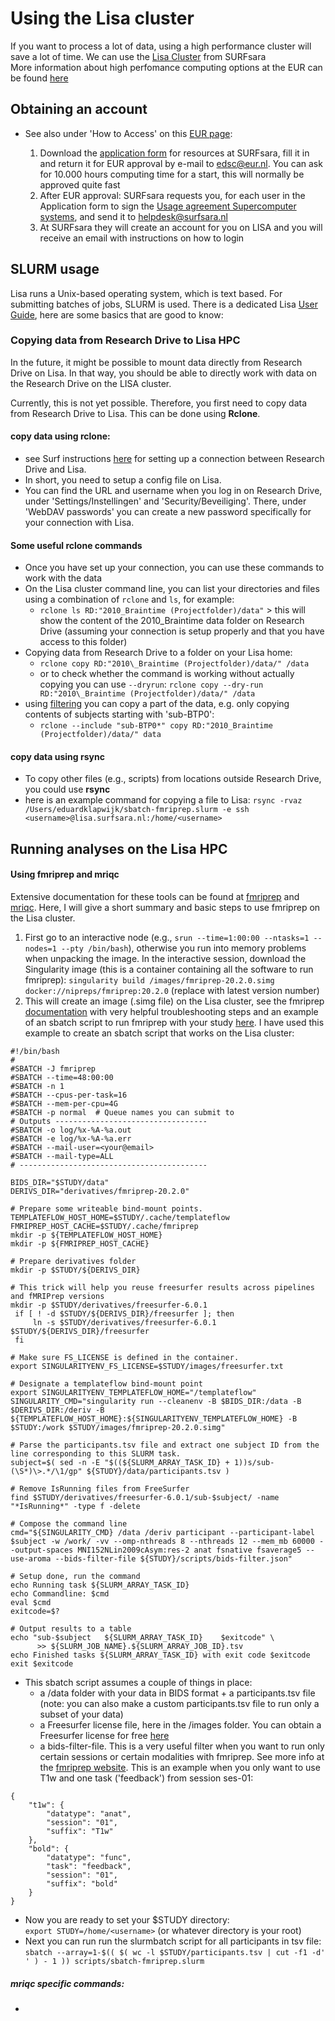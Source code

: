 # Using the Lisa cluster

If you want to process a lot of data, using a high performance cluster will save a lot of time. We can use the [Lisa Cluster](https://userinfo.surfsara.nl/systems/lisa) from SURFsara  
More information about high perfomance computing options at the EUR can be found [here](https://www.eur.nl/en/library/node/20736)

## Obtaining an account

- See also under 'How to Access' on this [EUR page](https://www.eur.nl/en/library/node/20736):
	
    1. Download the [application form](https://userinfo.surfsara.nl/sites/default/files/2015-11-11-Lisa-Application-form-EUR.doc) for resources at SURFsara, fill it in and return it for EUR approval by e-mail to [edsc@eur.nl](mailto:edsc@eur.nl?SUBJECT=High%20Performance%20Computing). You can ask for 10.000 hours computing time for a start, this will normally be approved quite fast 
    2. After EUR approval: SURFsara requests you, for each user in the Application form to sign the [Usage agreement Supercomputer systems](https://userinfo.surfsara.nl/sites/default/files/2013-01-25_HPC-System-Usage-Agreement-SURFsara.doc), and send it to [helpdesk@surfsara.nl](mailto:helpdesk@surfsara.nl)
    3. At SURFsara they will create an account for you on LISA and you will receive an email with instructions on how to login

## SLURM usage

Lisa runs a Unix-based operating system, which is text based. For submitting batches of jobs, SLURM is used.
There is a dedicated Lisa [User Guide](https://userinfo.surfsara.nl/systems/lisa/user-guide), here are some basics that are good to know:


### Copying data from Research Drive to Lisa HPC

In the future, it might be possible to mount data directly from Research Drive on Lisa. In that way, you should be able to directly work with data on the Research Drive on the LISA cluster.

Currently, this is not yet possible. Therefore, you first need to copy data from Research Drive to Lisa. This can be done using **Rclone**.
#### copy data using **rclone**:
- see Surf instructions [here](https://wiki.surfnet.nl/display/RDRIVE/4.+Access+Research+Drive+via+Rclone) for setting up a connection between Research Drive and Lisa.
- In short, you need to setup a config file on Lisa. 
- You can find the URL and username when you log in on Research Drive, under 'Settings/Instellingen' and 'Security/Beveiliging'. There, under 'WebDAV passwords' you can create a new password specifically for your connection with Lisa.

#### Some useful rclone commands
- Once you have set up your connection, you can use these commands to work with the data
- On the Lisa cluster command line, you can list your directories and files using a combination of `rclone` and `ls`, for example:
    - `rclone ls RD:"2010_Braintime (Projectfolder)/data"` > this will show the content of the 2010_Braintime data folder on Research Drive (assuming your connection is setup properly and that you have access to this folder)
- Copying data from Research Drive to a folder on your Lisa home:
    - `rclone copy RD:"2010\_Braintime (Projectfolder)/data/" /data`
    - or to check whether the command is working without actually copying you can use `--dryrun`: `rclone copy --dry-run RD:"2010\_Braintime (Projectfolder)/data/" /data`
- using [filtering](https://rclone.org/filtering/) you can copy a part of the data, e.g. only copying contents of subjects starting with 'sub-BTP0':
    - `rclone --include "sub-BTP0*" copy RD:"2010_Braintime (Projectfolder)/data/" data`

#### copy data using **rsync**
- To copy other files (e.g., scripts) from locations outside Research Drive, you could use **rsync**
- here is an example command for copying a file to Lisa: `rsync -rvaz /Users/eduardklapwijk/sbatch-fmriprep.slurm -e ssh <username>@lisa.surfsara.nl:/home/<username>`

## Running analyses on the Lisa HPC

#### Using fmriprep and mriqc

Extensive documentation for these tools can be found at [fmriprep](https://fmriprep.org/en/latest/index.html) and [mriqc](https://mriqc.readthedocs.io/en/latest/). Here, I will give a short summary and basic steps to use fmriprep on the Lisa cluster.

1. First go to an interactive node (e.g., `srun --time=1:00:00 --ntasks=1 --nodes=1 --pty /bin/bash`), otherwise you run into memory problems when unpacking the image. In the interactive session, download the Singularity image (this is a container containing all the software to run fmriprep): `singularity build /images/fmriprep-20.2.0.simg docker://nipreps/fmriprep:20.2.0` (replace with latest version number)  
2. This will create an image (.simg file) on the Lisa cluster, see the fmriprep [documentation](https://fmriprep.org/en/latest/singularity.html#) with very helpful troubleshooting steps and an example of an sbatch script to run fmriprep with your study [here](https://fmriprep.org/en/latest/singularity.html#running-singularity-on-a-slurm-system). I have used this example to create an sbatch script that works on the Lisa cluster:        
        
```
#!/bin/bash
#
#SBATCH -J fmriprep
#SBATCH --time=48:00:00
#SBATCH -n 1
#SBATCH --cpus-per-task=16
#SBATCH --mem-per-cpu=4G
#SBATCH -p normal  # Queue names you can submit to
# Outputs ----------------------------------
#SBATCH -o log/%x-%A-%a.out
#SBATCH -e log/%x-%A-%a.err
#SBATCH --mail-user=<your@email>
#SBATCH --mail-type=ALL
# ------------------------------------------

BIDS_DIR="$STUDY/data"
DERIVS_DIR="derivatives/fmriprep-20.2.0"

# Prepare some writeable bind-mount points.
TEMPLATEFLOW_HOST_HOME=$STUDY/.cache/templateflow
FMRIPREP_HOST_CACHE=$STUDY/.cache/fmriprep
mkdir -p ${TEMPLATEFLOW_HOST_HOME}
mkdir -p ${FMRIPREP_HOST_CACHE}

# Prepare derivatives folder
mkdir -p $STUDY/${DERIVS_DIR}

# This trick will help you reuse freesurfer results across pipelines and fMRIPrep versions
mkdir -p $STUDY/derivatives/freesurfer-6.0.1
 if [ ! -d $STUDY/${DERIVS_DIR}/freesurfer ]; then
     ln -s $STUDY/derivatives/freesurfer-6.0.1 $STUDY/${DERIVS_DIR}/freesurfer
 fi

# Make sure FS_LICENSE is defined in the container.
export SINGULARITYENV_FS_LICENSE=$STUDY/images/freesurfer.txt

# Designate a templateflow bind-mount point
export SINGULARITYENV_TEMPLATEFLOW_HOME="/templateflow"
SINGULARITY_CMD="singularity run --cleanenv -B $BIDS_DIR:/data -B $DERIVS_DIR:/deriv -B ${TEMPLATEFLOW_HOST_HOME}:${SINGULARITYENV_TEMPLATEFLOW_HOME} -B $STUDY:/work $STUDY/images/fmriprep-20.2.0.simg"

# Parse the participants.tsv file and extract one subject ID from the line corresponding to this SLURM task.
subject=$( sed -n -E "$((${SLURM_ARRAY_TASK_ID} + 1))s/sub-(\S*)\>.*/\1/gp" ${STUDY}/data/participants.tsv )

# Remove IsRunning files from FreeSurfer
find $STUDY/derivatives/freesurfer-6.0.1/sub-$subject/ -name "*IsRunning*" -type f -delete

# Compose the command line
cmd="${SINGULARITY_CMD} /data /deriv participant --participant-label $subject -w /work/ -vv --omp-nthreads 8 --nthreads 12 --mem_mb 60000 --output-spaces MNI152NLin2009cAsym:res-2 anat fsnative fsaverage5 --use-aroma --bids-filter-file ${STUDY}/scripts/bids-filter.json"

# Setup done, run the command
echo Running task ${SLURM_ARRAY_TASK_ID}
echo Commandline: $cmd
eval $cmd
exitcode=$?

# Output results to a table
echo "sub-$subject   ${SLURM_ARRAY_TASK_ID}    $exitcode" \
      >> ${SLURM_JOB_NAME}.${SLURM_ARRAY_JOB_ID}.tsv
echo Finished tasks ${SLURM_ARRAY_TASK_ID} with exit code $exitcode
exit $exitcode
```  

- This sbatch script assumes a couple of things in place:  
    - a /data folder with your data in BIDS format + a participants.tsv file (note: you can also make a custom participants.tsv file to run only a subset of your data)  
    - a Freesurfer license file, here in the /images folder. You can obtain a Freesurfer license for free [here](https://surfer.nmr.mgh.harvard.edu/registration.html)  
    - a bids-filter-file. This is a very useful filter when you want to run only certain sessions or certain modalities with fmriprep. See more info at the [fmriprep website](https://fmriprep.org/en/20.2.0/faq.html#how-do-i-select-only-certain-files-to-be-input-to-fmriprep). This is an example when you only want to use T1w and one task ('feedback') from session ses-01:
```  
{
    "t1w": {
        "datatype": "anat",
        "session": "01",
        "suffix": "T1w"
    },
    "bold": {
        "datatype": "func",
        "task": "feedback",
        "session": "01",
        "suffix": "bold"
    }
}
```    
- Now you are ready to set your $STUDY directory:  
`export STUDY=/home/<username>` (or whatever directory is your root)  
- Next you can run run the slurmbatch script for all participants in tsv file:  
`sbatch --array=1-$(( $( wc -l $STUDY/participants.tsv | cut -f1 -d' ' ) - 1 )) scripts/sbatch-fmriprep.slurm`

##### mriqc specific commands:

- 